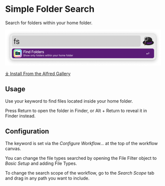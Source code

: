 # Simple Folder Search

Search for folders within your home folder.

![Simple Folder Search Workflow](/images/simple-folder-search.png)

[⤓ Install From the Alfred Gallery](https://alfred.app/workflows/alfredapp/simple-folder-search/)

## Usage

Use your keyword to find files located inside your home folder.

Press Return to open the folder in Finder, or Alt + Return to reveal it in Finder instead.

## Configuration

The keyword is set via the *Configure Workflow...* at the top of the workflow canvas.

You can change the file types searched by opening the File Filter object to *Basic Setup* and adding File Types.

To change the search scope of the workflow, go to the *Search Scope* tab and drag in any path you want to include.
